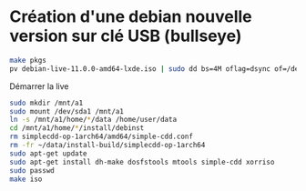 # Création d'une debian nouvelle version sur clé USB (bullseye)
```sh
make pkgs
pv debian-live-11.0.0-amd64-lxde.iso | sudo dd bs=4M oflag=dsync of=/dev/sdc
```
Démarrer la live
```sh
sudo mkdir /mnt/a1
sudo mount /dev/sda1 /mnt/a1
ln -s /mnt/a1/home/*/data /home/user/data
cd /mnt/a1/home/*/install/debinst
rm simplecdd-op-1arch64/amd64/simple-cdd.conf
rm -fr ~/data/install-build/simplecdd-op-1arch64
sudo apt-get update
sudo apt-get install dh-make dosfstools mtools simple-cdd xorriso
sudo passwd
make iso
```
